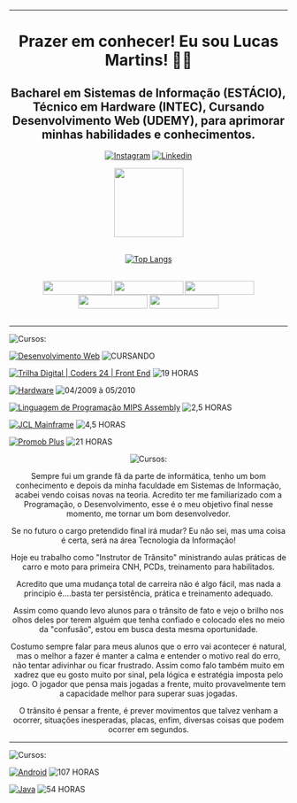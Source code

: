 <div>

<!-- Início do Cabeçalho -->
<hr>

  <h1 align="center">
    Prazer em conhecer! Eu sou Lucas Martins! ✌🏼
  </h1>

  <div>

  <h2 align="center">
    Bacharel em Sistemas de Informação (ESTÁCIO), Técnico em Hardware (INTEC), Cursando Desenvolvimento Web (UDEMY), para aprimorar minhas habilidades e conhecimentos.
  </h2>
  <div align="center">

  [![Instagram ](https://img.shields.io/badge/Instagram-FF0000?style=plastic&logo=instagram&logoColor=white)](https://www.instagram.com/lukaocnp?utm_source=qr&igsh=MXNpdzhzZm12ejR2MQ==)
  [![Linkedin](https://img.shields.io/badge/LinkedIn-0077B5?style=plastic&logo=linkedin&logoColor=white)](https://www.linkedin.com/in/lucas-rodrigues-martins-595830137)

  </div>

<!-- Fim do Cabeçalho -->

<body>
<!-- Inicio Stats Card -->
  <div align="center" >
    <a href="https://github.com/anuraghazra/github-readme-stats">
    <img height=125" src="https://github-readme-stats.vercel.app/api?username=LucasDevMartins&show_icons=true&theme=ambient_gradient" />
  </a><br><br>
  
  [![Top Langs](https://github-readme-stats.vercel.app/api/top-langs/?username=LucasDevMartins&layout=pie)](https://github.com/LucasDevMartins/github-readme-stats)
<!-- Fim Stats Card -->
  </div>
<!-- Inicio Badges -->
<div style="display: inline_block"></br>

<div align="center">
  <img align="center"  src="https://img.shields.io/badge/HTML5-E34F26?style=plastic&logo=html5&logoColor=white" width="125" height="25"   />
  <img align="center"  src="https://img.shields.io/badge/CSS3-1572B6?style=plastic&logo=css3&logoColor=white" width="125" height="25" />
  <img align="center"  src="https://img.shields.io/badge/Bootstrap-563D7C?style=plastic&logo=bootstrap&logoColor=white" width="125" height="25" />
  <img align="center"  src="https://img.shields.io/badge/JavaScript-F7DF1E?style=plastic&logo=javascript&logoColor=black" width="125" height="25" />
  <img align="center"  src="https://img.shields.io/badge/ReactJS-35BDB2?style=plastic&logo=semanticuireact&logoColor=white" width="125" height="25" />
</div>
  <!-- Fim Badges -->
</div><br><hr>
<div>

  ![Cursos:](https://img.shields.io/badge/-Cursos%20Relacionados%20a%20Tecnologia%20da%20Informação%20:-gray?style=plastic)

  [![Desenvolvimento Web](https://img.shields.io/badge/Udemy-Desenvolvimento%20Web%20-Green?style=plastic)](https://www.udemy.com/course/web-completo/)
  ![CURSANDO](https://img.shields.io/badge/-CURSANDO-white?style=plastic)

  [![Trilha Digital | Coders 24 | Front End](https://img.shields.io/badge/AdaTech-Trilha%20Digital%20|%20Coders%2024%20|%20Front%20End-Green?style=plastic)](https://ada.tech/)
  ![19 HORAS](https://img.shields.io/badge/-19%20HORAS-white?style=plastic)

  [![Hardware](https://img.shields.io/badge/INTEC-Hardware-Green?style=plastic)](https://ada.tech/)
  ![04/2009 à 05/2010](https://img.shields.io/badge/-04/2009%20À%2005/2010-white?style=plastic)

  [![Linguagem de Programação MIPS Assembly](https://img.shields.io/badge/Udemy-Linguagem%20de%20Programação%20MIPS%20Assembly%20-Green?style=plastic)](https://www.udemy.com/course/mips-assembly)
  ![2,5 HORAS](https://img.shields.io/badge/-2,5%20HORAS-white?style=plastic)

  [![JCL Mainframe](https://img.shields.io/badge/Udemy-JCL%20de%20Mainframe-Green?style=plastic)](https://www.udemy.com/course/jcl-mainframe-do-basico-ao-avancado)
  ![4,5 HORAS](https://img.shields.io/badge/-4,5%20HORAS-white?style=plastic)

  [![Promob Plus](https://img.shields.io/badge/Promob%20Software%20Solutions-Promob%20Plus-Green?style=plastic)](https://promob.com/cursos/)
  ![21 HORAS](https://img.shields.io/badge/-21%20HORAS-white?style=plastic)


</div>

<div align="center">

  ![Cursos:](https://img.shields.io/badge/-Um%20pouco%20sobre%20mim%20:-gray?style=plastic)

  <p>
    Sempre fui um grande fã da parte de informática, tenho um bom conhecimento e depois da minha faculdade em Sistemas de Informação, acabei vendo coisas novas na teoria. Acredito ter me familiarizado com a Programação, o Desenvolvimento, esse é o meu objetivo final nesse momento, me tornar um bom desenvolvedor.
  </p>

  <p>
    Se no futuro o cargo pretendido final irá mudar? Eu não sei, mas uma coisa é certa, será na área Tecnologia da Informação!
  </p>

  <p>
    Hoje eu trabalho como "Instrutor de Trânsito" ministrando aulas práticas de carro e moto para primeira CNH, PCDs, treinamento para habilitados.
  </p>

  <p>
    Acredito que uma mudança total de carreira não é algo fácil, mas nada a principio é....basta ter persistência, prática e treinamento adequado. 
  </p>

  <p>
    Assim como quando levo alunos para o trânsito de fato e vejo o brilho nos olhos deles por terem alguém que tenha confiado e colocado eles no meio da "confusão", estou em busca desta mesma oportunidade.
  </p>

  <p>
    Costumo sempre falar para meus alunos que o erro vai acontecer é natural, mas o melhor a fazer é manter a calma e entender o motivo real do erro, não tentar adivinhar ou ficar frustrado.
    Assim como falo também muito em xadrez que eu gosto muito por sinal, pela lógica e estratégia imposta pelo jogo. O jogador que pensa mais jogadas a frente, muito provavelmente tem a capacidade melhor       para superar suas jogadas.
  </p>

  <p>
    O trânsito é pensar a frente, é prever movimentos que talvez venham a ocorrer, situações inesperadas, placas, enfim, diversas coisas que podem ocorrer em segundos.
  </p>

</div><hr>

<div>

  ![Cursos:](https://img.shields.io/badge/-Em%20meus%20projetos%20para%20cursar:-gray?style=plastic)

  [![Android](https://img.shields.io/badge/Android-Desenvolvimento%20Android%20Completo-Green?style=plastic)](https://www.udemy.com/course/curso-de-desenvolvimento-android-oreo/)
  ![107 HORAS](https://img.shields.io/badge/-107%20HORAS-white?style=plastic)

  [![Java](https://img.shields.io/badge/Java-Java%20Completo:%20Programação%20Orientada%20a%20Objetos%20+%20Projetos-Green?style=plastic)](https://www.udemy.com/course/java-curso-completo/?kw=java+completo&src=sac)
  ![54 HORAS](https://img.shields.io/badge/-54%20HORAS-white?style=plastic)

</div>
